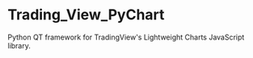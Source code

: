 # Trading_View_PyChart
Python QT framework for TradingView's Lightweight Charts JavaScript library.
